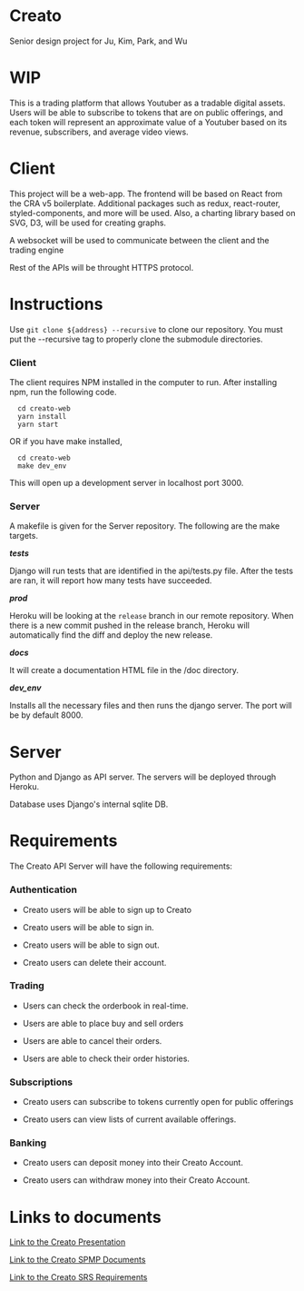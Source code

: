 # Creato
Senior design project for Ju, Kim, Park, and Wu

# WIP

This is a trading platform that allows Youtuber as a tradable digital assets. Users will be able to subscribe to tokens that are on public offerings, and each token will represent an approximate value of a Youtuber based on its revenue, subscribers, and average video views.

# Client

This project will be a web-app. The frontend will be based on React from the CRA v5 boilerplate. Additional packages such as redux, react-router, styled-components, and more will be used. Also, a charting library based on SVG, D3, will be used for creating graphs.

A websocket will be used to communicate between the client and the trading engine

Rest of the APIs will be throught HTTPS protocol.

# Instructions

Use `git clone ${address} --recursive` to clone our repository. You must put the --recursive tag to properly clone the submodule directories.

### Client

The client requires NPM installed in the computer to run. After installing npm, run the following code.

```
  cd creato-web
  yarn install
  yarn start 
```

OR if you have make installed,

```
  cd creato-web
  make dev_env
```

This will open up a development server in localhost port 3000.


### Server

A makefile is given for the Server repository. The following are the make targets.

***tests***

Django will run tests that are identified in the api/tests.py file. After the tests are ran, it will report how many tests have succeeded.

***prod***

Heroku will be looking at the `release` branch in our remote repository. When there is a new commit pushed in the release branch, Heroku will automatically find the diff and deploy the new release.

***docs***

It will create a documentation HTML file in the /doc directory.

***dev_env***

Installs all the necessary files and then runs the django server. The port will be by default 8000.

# Server

 Python and Django as API server. The servers will be deployed through Heroku.

 Database uses Django's internal sqlite DB.

# Requirements

The Creato API Server will have the following requirements:

### Authentication

- Creato users will be able to sign up to Creato

- Creato users will be able to sign in.

- Creato users will be able to sign out.

- Creato users can delete their account.


### Trading

- Users can check the orderbook in real-time.

- Users are able to place buy and sell orders

- Users are able to cancel their orders.

- Users are able to check their order histories.

### Subscriptions

- Creato users can subscribe to tokens currently open for public offerings

- Creato users can view lists of current available offerings.


### Banking

- Creato users can deposit money into their Creato Account.

- Creato users can withdraw money into their Creato Account.

# Links to documents

[Link to the Creato Presentation](https://github.com/Jaypwee/Creato/blob/master/docs/Creato_Presentation.pdf)

[Link to the Creato SPMP Documents](https://github.com/Jaypwee/Creato/blob/master/docs/Creato_SPMP.pdf)

[Link to the Creato SRS Requirements](https://github.com/Jaypwee/Creato/blob/master/docs/Creato_SRS_Analysis.pdf)